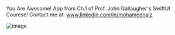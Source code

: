 You Are Awesome! App from Ch.1 of Prof. John Gallaugher's SwiftUI Courese! Contact me at: www.linkedin.com/in/mohamednaiz

![image](https://github.com/user-attachments/assets/22d0dcaa-bd91-4e4b-af14-c4d3b90f3167)

